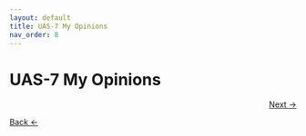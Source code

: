 ```yaml
---
layout: default
title: UAS-7 My Opinions
nav_order: 8
---
```


# UAS-7 My Opinions

 
<p align="right">
  <a href="8%20UAS-8%20My%20Innovations.html">Next →</a>
</p>

<p align="left">
  <a href="6%20UAS-6%20My%20Concepts.html">Back ←</a>
</p>
 
